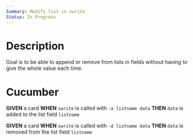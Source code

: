 ```yaml
---
Summary: Modify list in swrite
Status: In Progress
---
```


# Description

Goal is to be able to append or remove from lists in fields without having to
give the whole value each time.

# Cucumber

**GIVEN** a card
**WHEN** `swrite` is called with `-a listname data`
**THEN** `data` is added to the list field `listname`

**GIVEN** a card
**WHEN** `swrite` is called with `-d listname data`
**THEN** `data` is removed from the list field `listname`
